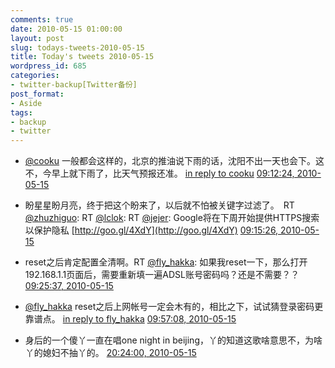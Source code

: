 ```yaml
---
comments: true
date: 2010-05-15 01:00:00
layout: post
slug: todays-tweets-2010-05-15
title: Today's tweets 2010-05-15
wordpress_id: 685
categories:
- twitter-backup[Twitter备份]
post_format:
- Aside
tags:
- backup
- twitter
---
```





  * [@cooku](http://twitter.com/cooku) 一般都会这样的，北京的推油说下雨的话，沈阳不出一天也会下。这不，今早上就下雨了，比天气预报还准。 [in reply to cooku](http://twitter.com/cooku/statuses/13971979256) [09:12:24, 2010-05-15](http://twitter.com/gfrog/statuses/14008702991)





  * 盼星星盼月亮，终于把这个盼来了，以后就不怕被关键字过滤了。　RT [@zhuzhiguo](http://twitter.com/zhuzhiguo): RT [@lclok](http://twitter.com/lclok): RT [@jejer](http://twitter.com/jejer): Google将在下周开始提供HTTPS搜索以保护隐私 [http://goo.gl/4XdY](http://goo.gl/4XdY) [09:15:26, 2010-05-15](http://twitter.com/gfrog/statuses/14008852352)





  * reset之后肯定配置全清啊。RT [@fly_hakka](http://twitter.com/fly_hakka): 如果我reset一下，那么打开192.168.1.1页面后，需要重新填一遍ADSL账号密码吗？还是不需要？？ [09:25:37, 2010-05-15](http://twitter.com/gfrog/statuses/14009352534)





  * [@fly_hakka](http://twitter.com/fly_hakka) reset之后上网帐号一定会木有的，相比之下，试试猜登录密码更靠谱点。 [in reply to fly_hakka](http://twitter.com/fly_hakka/statuses/14009624953) [09:57:08, 2010-05-15](http://twitter.com/gfrog/statuses/14010935018)





  * 身后的一个傻丫一直在唱one night in beijing，丫的知道这歌啥意思不，为啥丫的媳妇不抽丫的。 [20:24:00, 2010-05-15](http://twitter.com/gfrog/statuses/14034313339)




